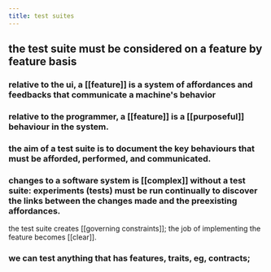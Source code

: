 ```yaml
---
title: test suites
---
```


## the test suite must be considered on a feature by feature basis
### relative to the ui, a [[feature]] is a system of affordances and feedbacks that communicate a machine's behavior
### relative to the programmer, a [[feature]] is a [[purposeful]] behaviour in the system.
### the aim of a test suite is to document the key behaviours that must be afforded, performed, and communicated.
### changes to a software system is [[complex]] without a test suite: experiments (tests) must be run continually to discover the links between the changes made and the preexisting affordances.
the test suite creates [[governing constraints]]; the job of implementing the feature becomes [[clear]].
### we can test anything that has features, traits, eg, contracts;
